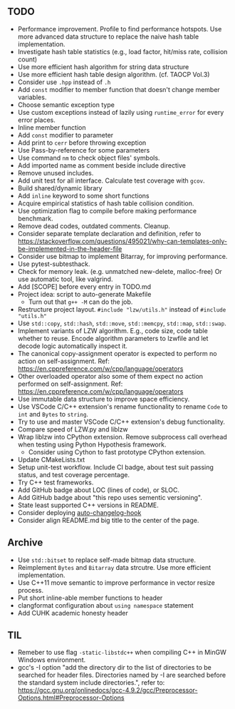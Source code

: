 ## TODO

- Performance improvement. Profile to find performance hotspots. Use more advanced data structure to replace the naive hash table implementation.
- Investigate hash table statistics (e.g., load factor, hit/miss rate, collision count)
- Use more efficient hash algorithm for string data structure
- Use more efficient hash table design algorithm. (cf. TAOCP Vol.3)
- Consider use `.hpp` instead of `.h`
- Add `const` modifier to member function that doesn't change member variables.
- Choose semantic exception type
- Use custom exceptions instead of lazily using `runtime_error` for every error places.
- Inline member function
- Add `const` modifier to parameter
- Add print to `cerr` before throwing exception
- Use Pass-by-reference for some parameters
- Use command `nm` to check object files' symbols.
- Add imported name as comment beside include directive
- Remove unused includes.
- Add unit test for all interface. Calculate test coverage with `gcov`.
- Build shared/dynamic library
- Add `inline` keyword to some short functions
- Acquire empirical statistics of hash table collision condition.
- Use optimization flag to compile before making performance benchmark.
- Remove dead codes, outdated comments. Cleanup.
- Consider separate template declaration and definition, refer to https://stackoverflow.com/questions/495021/why-can-templates-only-be-implemented-in-the-header-file
- Consider use bitmap to implement Bitarray, for improving performance.
- Use pytest-subtesthack.
- Check for memory leak. (e.g. unmatched new-delete, malloc-free) Or use automatic tool, like valgrind.
- Add \[SCOPE\] before every entry in TODO.md
- Project idea: script to auto-generate Makefile
  - Turn out that `g++ -M` can do the job.
- Restructure project layout. `#include "lzw/utils.h"` instead of `#include "utils.h"`
- Use `std::copy`, `std::hash`, `std::move`, `std::memcpy`, `std::map`, `std::swap`.
- Implement variants of LZW algorithm. E.g., code size, code table whether to reuse. Encode algorithm parameters to lzwfile and let decode logic automatically inspect it.
- The canonical copy-assignment operator is expected to perform no action on self-assignment. Ref: https://en.cppreference.com/w/cpp/language/operators
- Other overloaded operator also some of them expect no action performed on self-assignment. Ref: https://en.cppreference.com/w/cpp/language/operators
- Use immutable data structure to improve space efficiency.
- Use VSCode C/C++ extension's rename functionality to rename `Code` to `int` and `Bytes` to `string`.
- Try to use and master VSCode C/C++ extension's debug functionality.
- Compare speed of LZW.py and liblzw
- Wrap liblzw into CPython extension. Remove subprocess call overhead when testing using Python Hypothesis framework.
  - Consider using Cython to fast prototype CPython extension.
- Update CMakeLists.txt
- Setup unit-test workflow. Include CI badge, about test suit passing status, and test coverage percentage.
- Try C++ test frameworks.
- Add GitHub badge about LOC (lines of code), or SLOC.
- Add GitHub badge about "this repo uses sementic versioning".
- State least supported C++ versions in README.
- Consider deploying [auto-changelog-hook](https://github.com/MartinSeeler/auto-changelog-hook)
- Consider align README.md big title to the center of the page.


## Archive

- Use `std::bitset` to replace self-made bitmap data structure.
- Reimplement `Bytes` and `Bitarray` data strcutre. Use more efficient implementation.
- Use C++11 move semantic to improve performance in vector resize process.
- Put short inline-able member functions to header
- clangformat configuration about `using namespace` statement
- Add CUHK academic honesty header


## TIL

- Remeber to use flag `-static-libstdc++` when compiling C++ in MinGW Windows environment.
- gcc's -I option "add the directory dir to the list of directories to be searched for header files. Directories named by -I are searched before the standard system include directories.", refer to: https://gcc.gnu.org/onlinedocs/gcc-4.9.2/gcc/Preprocessor-Options.html#Preprocessor-Options
